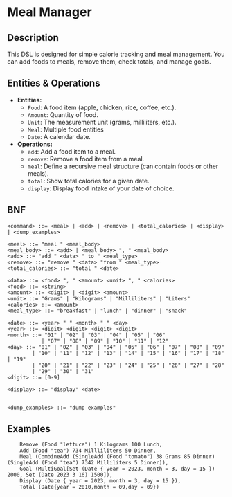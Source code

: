 # Meal Manager

## Description

This DSL is designed for simple calorie tracking and meal management. You can add foods to meals, remove them, check totals, and manage goals.

## Entities & Operations

- **Entities:**
    - `Food`: A food item (apple, chicken, rice, coffee, etc.).
    - `Amount`: Quantity of food.
    - `Unit`: The measurement unit (grams, milliliters, etc.).
    - `Meal`: Multiple food entities
    - `Date`: A calendar date.
- **Operations:**
    - `add`: Add a food item to a meal.
    - `remove`: Remove a food item from a meal.
    - `meal`: Define a recursive meal structure (can contain foods or other meals).     
    - `total`: Show total calories for a given date.
    - `display`: Display food intake of your date of choice.

## BNF

```bnf
<command> ::= <meal> | <add> | <remove> | <total_calories> | <display> | <dump_examples>

<meal> ::= "meal " <meal_body>
<meal_body> ::= <add> | <meal_body> ", " <meal_body>
<add> ::= "add " <data> " to " <meal_type>
<remove> ::= "remove " <data> "from " <meal_type>
<total_calories> ::= "total " <date> 

<data> ::= <food> ", " <amount> <unit> ", " <calories>
<food> ::= <string>
<amount> ::= <digit> | <digit> <amount>
<unit> ::= "Grams" | "Kilograms" | "Milliliters" | "Liters"
<calories> ::= <amount>
<meal_type> ::= "breakfast" | "lunch" | "dinner" | "snack"

<date> ::= <year> " " <month> " " <day>
<year> ::= <digit> <digit> <digit> <digit>
<month> ::= "01" | "02" | "03" | "04" | "05" | "06"
           | "07" | "08" | "09" | "10" | "11" | "12"
<day> ::= "01" | "02" | "03" | "04" | "05" | "06" | "07" | "08" | "09"
        | "10" | "11" | "12" | "13" | "14" | "15" | "16" | "17" | "18" | "19"
        | "20" | "21" | "22" | "23" | "24" | "25" | "26" | "27" | "28"
        | "29" | "30" | "31"
<digit> ::= [0-9]

<display> ::= "display" <date>


<dump_examples> ::= "dump examples"
```

## Examples
```
    Remove (Food "lettuce") 1 Kilograms 100 Lunch,
    Add (Food "tea") 734 Millliliters 50 Dinner,
    Meal (CombineAdd (SingleAdd (Food "tomato") 38 Grams 85 Dinner) (SingleAdd (Food "tea") 7342 Milliliters 5 Dinner)),
    Goal (MultiGoal[Set (Date { year = 2023, month = 3, day = 15 }) 2000, Set (Date 2023 3 16) 1500]),
    Display (Date { year = 2023, month = 3, day = 15 }),
    Total (Date{year = 2010,month = 09,day = 09})
```